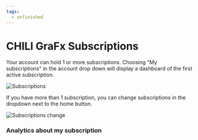 ```yaml
---
tags:
  - unfinished
---
```


# CHILI GraFx Subscriptions

Your account can hold 1 or more subscriptions. Choosing "My subscriptions" in the account drop down will display a dashboard of the first active subscription.

![Subscriptions](https://chilipublishdocs.imgix.net/CHILI_GraFx/myaccount3.png?w=830&q=80)

If you have more than 1 subscription, you can change subscriptions in the dropdown next to the home button.

![Subscriptions change](https://chilipublishdocs.imgix.net/CHILI_GraFx/myaccount4.png?w=830&q=80)

### Analytics about my subscription

